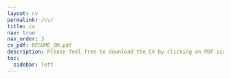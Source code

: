```yaml
---
layout: cv
permalink: /cv/
title: cv
nav: true
nav_order: 3
cv_pdf: RESUME_OM.pdf
description: Please feel free to download the CV by clicking on PDF icon
toc:
  sidebar: left
---
```

